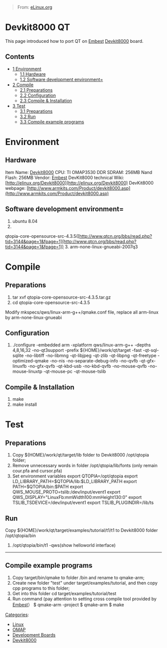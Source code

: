 > From: [eLinux.org](http://eLinux.org/Devkit8000_QT "http://eLinux.org/Devkit8000_QT")


# Devkit8000 QT



This page introduced how to port QT on [Embest](http://www.armkits.com)
[Devkit8000](http://eLinux.org/Devkit8000 "Devkit8000") board.

## Contents

-   [1 Environment](#environment)
    -   [1.1 Hardware](#hardware)
    -   [1.2 Software development
        environment=](#software-development-environment-3d)
-   [2 Compile](#compile)
    -   [2.1 Preparations](#preparations)
    -   [2.2 Configuration](#configuration)
    -   [2.3 Compile & Installation](#compile-26-installation)
-   [3 Test](#test)
    -   [3.1 Preparations](#preparations-2)
    -   [3.2 Run](#run)
    -   [3.3 Compile example programs](#compile-example-programs)

# Environment

## Hardware

Item Name: [Devkit8000](http://eLinux.org/Devkit8000 "Devkit8000")
 CPU: TI OMAP3530
 DDR SDRAM: 256MB
 Nand Flash: 256MB
 Vendor: [Embest](http://www.armkits.com)
 DevKit8000 technical Wiki:
[http://elinux.org/Devkit8000](http://elinux.org/Devkit8000)
 DevKit8000 webpage:
[http://www.armkits.com/Product/devkit8000.asp](http://www.armkits.com/Product/devkit8000.asp)

## Software development environment=

1. ubuntu 8.04
 2.
qtopia-core-opensource-src-4.3.5([http://www.qtcn.org/bbs/read.php?tid=3144&page=1&fpage=1](http://www.qtcn.org/bbs/read.php?tid=3144&page=1&fpage=1))
 3. arm-none-linux-gnueabi-2007q3

# Compile

## Preparations

1.  tar xvf qtopia-core-opensource-src-4.3.5.tar.gz
2.  cd qtopia-core-opensource-src-4.3.5

Modify mkspecs/qws/linux-arm-g++/qmake.conf file, replace all arm-linux
by arm-none-linux-gnueabi

## Configuration

1.  ./configure -embedded arm -xplatform qws/linux-arm-g++ -depths
    4,8,16,32 -no-qt3support -prefix \${HOME}/work/qt/target -fast
    -qt-sql-sqlite -no-libtiff -no-libmng -qt-libjpeg -qt-zlib
    -qt-libpng -qt-freetype -optimized-qmake -no-nis
    -no-separate-debug-info -no-qvfb -qt-gfx-linuxfb -no-gfx-qvfb
    -qt-kbd-usb -no-kbd-qvfb -no-mouse-qvfb -no-mouse-linuxtp
    -qt-mouse-pc -qt-mouse-tslib

## Compile & Installation

1.  make
2.  make install

# Test

## Preparations

1. Copy \${HOME}/work/qt/target/lib folder to Devkit8000 /opt/qtopia
folder;
 2. Remove unnecessary words in folder /opt/qtopia/lib/fonts (only
remain cour.pfa and cursor.pfa)
 3. Set environment variables
 export QTOPIA=/opt/qtopia
 export LD\_LIBRARY\_PATH=\$QTOPIA/lib:\$LD\_LIBRARY\_PATH
 export PATH=\$QTOPIA/bin:\$PATH
 export QWS\_MOUSE\_PROTO=tslib:/dev/input/event1
 export QWS\_DISPLAY="LinuxFb:mmWidth100:mmHeight130:0"
 export TSLIB\_TSDEVICE=/dev/input/event1
 export TSLIB\_PLUGINDIR=/lib/ts

## Run

Copy \${HOME}/work/qt/target/examples/tutorial/t1/t1 to Devkit8000
folder /opt/qtopia/bin

1.  /opt/qtopia/bin/t1 -qws(show helloworld interface)

* * * * *



## Compile example programs

1. Copy target/bin/qmake to folder /bin and rename to qmake-arm;
 2. Create new folder "test" under target/examples/tutorial, and then
copy cpp programs to this folder;
 3. Get into this folder
 cd target/examples/tutorial/test
 4. Run command (pay attention to setting cross compile tool provided by
[Embest](http://www.armkits.com)）
 \$ qmake-arm -project
 \$ qmake-arm
 \$ make


[Categories](http://eLinux.org/Special:Categories "Special:Categories"):

-   [Linux](http://eLinux.org/Category:Linux "Category:Linux")
-   [OMAP](http://eLinux.org/Category:OMAP "Category:OMAP")
-   [Development
    Boards](http://eLinux.org/Category:Development_Boards "Category:Development Boards")
-   [Devkit8000](http://eLinux.org/Category:Devkit8000 "Category:Devkit8000")

